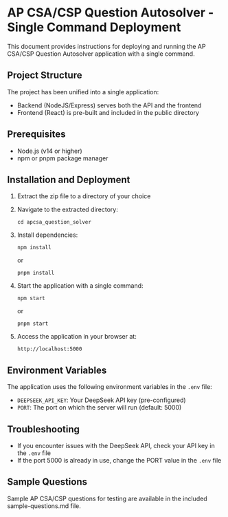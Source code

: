 # AP CSA/CSP Question Autosolver - Single Command Deployment

This document provides instructions for deploying and running the AP CSA/CSP Question Autosolver application with a single command.

## Project Structure

The project has been unified into a single application:
- Backend (NodeJS/Express) serves both the API and the frontend
- Frontend (React) is pre-built and included in the public directory

## Prerequisites

- Node.js (v14 or higher)
- npm or pnpm package manager

## Installation and Deployment

1. Extract the zip file to a directory of your choice

2. Navigate to the extracted directory:
   ```
   cd apcsa_question_solver
   ```

3. Install dependencies:
   ```
   npm install
   ```
   or
   ```
   pnpm install
   ```

4. Start the application with a single command:
   ```
   npm start
   ```
   or
   ```
   pnpm start
   ```

5. Access the application in your browser at:
   ```
   http://localhost:5000
   ```

## Environment Variables

The application uses the following environment variables in the `.env` file:
- `DEEPSEEK_API_KEY`: Your DeepSeek API key (pre-configured)
- `PORT`: The port on which the server will run (default: 5000)

## Troubleshooting

- If you encounter issues with the DeepSeek API, check your API key in the `.env` file
- If the port 5000 is already in use, change the PORT value in the `.env` file

## Sample Questions

Sample AP CSA/CSP questions for testing are available in the included sample-questions.md file.
